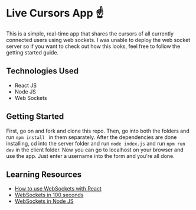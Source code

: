 # Live Cursors App ☝️

This is a simple, real-time app that shares the cursors of all currently connected users using web sockets. I was unable to deploy the web socket server so if you want to check out how this looks, feel free to follow the getting started guide.

## Technologies Used
- React JS
- Node JS
- Web Sockets

##  Getting Started

First, go on and fork and clone this repo. Then, go into both the folders and run ```npm install ``` in them separately. After the dependencies are done installing, cd into the server folder and run ```node index.js``` and run ```npm run dev```  in the client folder. Now you can go to localhost on your browser and use the app. Just enter a username into the form and you're all done.

## Learning Resources

- [How to use WebSockets with React](https://www.youtube.com/watch?v=4Uwq0xB30JE)
- [WebSockets in 100 seconds](https://www.youtube.com/watch?v=1BfCnjr_Vjg)
- [WebSockets in Node JS](https://www.youtube.com/watch?v=UUddpbgPEJM)

